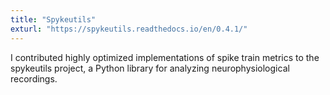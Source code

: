 ```yaml
---
title: "Spykeutils"
exturl: "https://spykeutils.readthedocs.io/en/0.4.1/"
---
```


I contributed highly optimized implementations of spike train metrics to the
spykeutils project, a Python library for analyzing neurophysiological
recordings.
